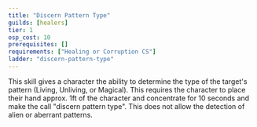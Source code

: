 ```yaml
---
title: "Discern Pattern Type"
guilds: [healers]
tier: 1
osp_cost: 10
prerequisites: []
requirements: ["Healing or Corruption CS"]
ladder: "discern-pattern-type"
---
```

This skill gives a character the ability to determine the type of the target's pattern (Living, Unliving, or Magical). This requires the character to place their hand approx. 1ft of the character and concentrate for 10 seconds and make the call "discern pattern type". This does not allow the detection of alien or aberrant patterns.
